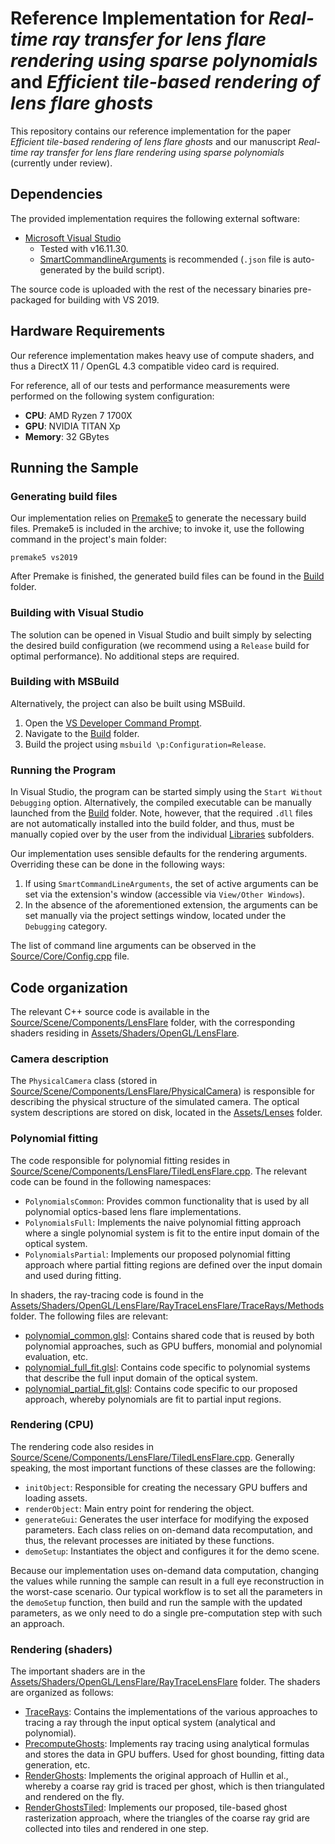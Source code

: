# Reference Implementation for *Real-time ray transfer for lens flare rendering using sparse polynomials* and *Efficient tile-based rendering of lens flare ghosts*

This repository contains our reference implementation for the paper *Efficient tile-based rendering of lens flare ghosts* and our manuscript *Real-time ray transfer for lens flare rendering using sparse polynomials* (currently under review).

## Dependencies

The provided implementation requires the following external software:

- [Microsoft Visual Studio](https://visualstudio.microsoft.com/vs/)
    - Tested with v16.11.30.
    - [SmartCommandlineArguments](https://marketplace.visualstudio.com/items?itemName=MBulli.SmartCommandlineArguments) is recommended (`.json` file is auto-generated by the build script).

The source code is uploaded with the rest of the necessary binaries pre-packaged for building with VS 2019.

## Hardware Requirements

Our reference implementation makes heavy use of compute shaders, and thus a DirectX 11 / OpenGL 4.3 compatible video card is required.

For reference, all of our tests and performance measurements were performed on the following system configuration:

- **CPU**: AMD Ryzen 7 1700X
- **GPU**: NVIDIA TITAN Xp
- **Memory**: 32 GBytes

## Running the Sample

### Generating build files

Our implementation relies on [Premake5](https://github.com/premake/premake-core/releases) to generate the necessary build files. Premake5 is included in the archive; to invoke it, use the following command in the project's main folder:

```
premake5 vs2019
```

After Premake is finished, the generated build files can be found in the [Build](Build) folder. 

### Building with Visual Studio

The solution can be opened in Visual Studio and built simply by selecting the desired build configuration (we recommend using a `Release` build for optimal performance). No additional steps are required.

### Building with MSBuild

Alternatively, the project can also be built using MSBuild. 

1. Open the [VS Developer Command Prompt](https://docs.microsoft.com/en-us/dotnet/framework/tools/developer-command-prompt-for-vs).
2. Navigate to the [Build](Build) folder.
3. Build the project using `msbuild \p:Configuration=Release`.

### Running the Program

In Visual Studio, the program can be started simply using the `Start Without Debugging` option. Alternatively, the compiled executable can be manually launched from the [Build](Build) folder. Note, however, that the required `.dll` files are not automatically installed into the build folder, and thus, must be manually copied over by the user from the individual [Libraries](Libraries) subfolders.

Our implementation uses sensible defaults for the rendering arguments. Overriding these can be done in the following ways:

1. If using `SmartCommandLineArguments`, the set of active arguments can be set via the extension's window (accessible via `View/Other Windows`).
2. In the absence of the aforementioned extension, the arguments can be set manually via the project settings window, located under the `Debugging` category.

The list of command line arguments can be observed in the [Source/Core/Config.cpp](Source/Core/Config.cpp) file.

## Code organization

The relevant C++ source code is available in the [Source/Scene/Components/LensFlare](Source/Scene/Components/LensFlare) folder, with the corresponding shaders residing in [Assets/Shaders/OpenGL/LensFlare](Assets/Shaders/OpenGL/LensFlare).

### Camera description

The `PhysicalCamera` class (stored in [Source/Scene/Components/LensFlare/PhysicalCamera](Source/Scene/Components/LensFlare/PhysicalCamera.h)) is responsible for describing the physical structure of the simulated camera. The optical system descriptions are stored on disk, located in the [Assets/Lenses](Assets/Lenses/) folder.

### Polynomial fitting

The code responsible for polynomial fitting resides in [Source/Scene/Components/LensFlare/TiledLensFlare.cpp](Source/Scene/Components/LensFlare/TiledLensFlare.cpp). The relevant code can be found in the following namespaces:

- `PolynomialsCommon`: Provides common functionality that is used by all polynomial optics-based lens flare implementations.
- `PolynomialsFull`: Implements the naive polynomial fitting approach where a single polynomial system is fit to the entire input domain of the optical system.
- `PolynomialsPartial`: Implements our proposed polynomial fitting approach where partial fitting regions are defined over the input domain and used during fitting.

In shaders, the ray-tracing code is found in the [Assets/Shaders/OpenGL/LensFlare/RayTraceLensFlare/TraceRays/Methods](Assets/Shaders/OpenGL/LensFlare/RayTraceLensFlare/TraceRays/Methods/) folder. The following files are relevant:

- [polynomial_common.glsl](Assets/Shaders/OpenGL/LensFlare/RayTraceLensFlare/TraceRays/Methods/polynomial_common.glsl): Contains shared code that is reused by both polynomial approaches, such as GPU buffers, monomial and polynomial evaluation, etc.
- [polynomial_full_fit.glsl](Assets/Shaders/OpenGL/LensFlare/RayTraceLensFlare/TraceRays/Methods/polynomial_full_fit.glsl): Contains code specific to polynomial systems that describe the full input domain of the optical system.
- [polynomial_partial_fit.glsl](Assets/Shaders/OpenGL/LensFlare/RayTraceLensFlare/TraceRays/Methods/polynomial_partial_fit.glsl): Contains code specific to our proposed approach, whereby polynomials are fit to partial input regions.

### Rendering (CPU)

The rendering code also resides in [Source/Scene/Components/LensFlare/TiledLensFlare.cpp](Source/Scene/Components/LensFlare/TiledLensFlare.cpp). Generally speaking, the most important functions of these classes are the following:
- `initObject`: Responsible for creating the necessary GPU buffers and loading assets.
- `renderObject`: Main entry point for rendering the object.
- `generateGui`: Generates the user interface for modifying the exposed parameters. Each class relies on on-demand data recomputation, and thus, the relevant processes are initiated by these functions. 
- `demoSetup`: Instantiates the object and configures it for the demo scene.

Because our implementation uses on-demand data computation, changing the values while running the sample can result in a full eye reconstruction in the worst-case scenario. Our typical workflow is to set all the parameters in the `demoSetup` function, then build and run the sample with the updated parameters, as we only need to do a single pre-computation step with such an approach.

### Rendering (shaders)

The important shaders are in the [Assets/Shaders/OpenGL/LensFlare/RayTraceLensFlare](Assets/Shaders/OpenGL/LensFlare/RayTraceLensFlare) folder. The shaders are organized as follows:

- [TraceRays](Assets/Shaders/OpenGL/LensFlare/RayTraceLensFlare/TraceRays/): Contains the implementations of the various approaches to tracing a ray through the input optical system (analytical and polynomial).
- [PrecomputeGhosts](Assets/Shaders/OpenGL/LensFlare/RayTraceLensFlare/PrecomputeGhosts/): Implements ray tracing using analytical formulas and stores the data in GPU buffers. Used for ghost bounding, fitting data generation, etc.
- [RenderGhosts](Assets/Shaders/OpenGL/LensFlare/RayTraceLensFlare/RenderGhosts/): Implements the original approach of Hullin et al., whereby a coarse ray grid is traced per ghost, which is then triangulated and rendered on the fly.
- [RenderGhostsTiled](Assets/Shaders/OpenGL/LensFlare/RayTraceLensFlare/RenderGhostsTiled/): Implements our proposed, tile-based ghost rasterization approach, where the triangles of the coarse ray grid are collected into tiles and rendered in one step.
